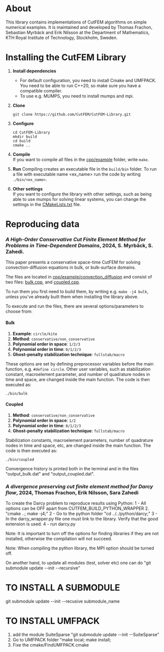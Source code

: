 # About 
This library contains implementations of CutFEM algorithms on simple numerical examples. It is maintained and developed by Thomas Frachon, Sebastian Myrbäck and Erik Nilsson at the Department of Mathematics, KTH Royal Institute of Technology, Stockholm, Sweden.


# Installing the CutFEM Library

1. **Install dependencies**
    * For default configuration, you need to install Cmake and UMFPACK. You need to be able to run C++20, so make sure you have a compatible compiler.
    * To use e.g. MUMPS, you need to install mumps and mpi.

2. **Clone**
    ```
    git clone https://github.com/CutFEM/CutFEM-Library.git
    ```
3. **Configure**
    ```
    cd CutFEM-Library
    mkdir build
    cd build
    cmake ..
    ```
4. **Compile** \
    If you want to compile all files in the [cpp/example](cpp/example) folder, write ```make```.

5. **Run**
   Compiling creates an executable file in the ```build/bin``` folder. To run a file with executable name <ex_name> run the code by writing ```./bin/<ex_name>```.

7. **Other settings** \
    If you want to configure the library with other settings, such as being able to use mumps for solving linear systems, you can change the settings in the [CMakeLists.txt](CMakeLists.txt) file.


# Reproducing data

### *A High-Order Conservative Cut Finite Element Method for Problems in Time-Dependent Domains*, 2024, S. Myrbäck, S. Zahedi.

This paper presents a conservative space-time CutFEM for solving convection-diffusion equations in bulk, or bulk-surface domains.

The files are located in [cpp/example/convection_diffusion](cpp/example/convection_diffusion/) and consist of two files: [bulk.cpp](cpp/example/convection_diffusion/bulk.cpp), and [coupled.cpp](cpp/example/convection_diffusion/coupled.cpp).

To run them you first need to build them, by writing e.g. ```make -j4 bulk```, unless you've already built them when installing the library above.

To execute and run the files, there are several options/parameters to choose from:

#### Bulk

1. **Example**: ```circle/kite```
2. **Method**: ```conservative/non_conservative```
3. **Polynomial order in space**: ```1/2/3```
4. **Polynomial order in time**: ```0/1/2/3```
5. **Ghost-penalty stabilization technique**: ```fullstab/macro```

These options are set by defining preprocessor variables before the main function, e.g. ```#define circle```. Other user variables, such as stabilization constant, macroelement parameter, and number of quadrature nodes in time and space, are changed inside the main function. The code is then executed as:

```
./bin/bulk
```


#### Coupled

1. **Method**: ```conservative/non_conservative```
2. **Polynomial order in space**: ```1/2```
3. **Polynomial order in time**: ```0/1/2/3```
4. **Ghost-penalty stabilization technique**: ```fullstab/macro```

Stabilization constants, macroelement parameters, number of quadrature nodes in time and space, etc, are changed inside the main function. The code is then executed as:

```
./bin/coupled
```
Convergence history is printed both in the terminal and in the files "output_bulk.dat" and "output_coupled.dat". 


### *A divergence preserving cut finite element method for Darcy flow*, 2024, Thomas Frachon, Erik Nilsson, Sara Zahedi
To create the Darcy problem to reproduce results using Python:
1 - All options can be OFF apart from CUTFEM_BUILD_PYTHON_WRAPPER
2. "cmake ..; make -j4;"
2 - Go to the python folder
"cd ../../python/darcy;"
3 - In the darcy_wrapper.py file one must link to the library. Verify that the good extension is used.
4 - run darcy.py


Note: It is important to turn off the options for finding libraries if they are not installed, otherwise the compilation will not succeed.

Note: When compiling the python library, the MPI option should be turned off.

On another hand, to update all modules (test, solver etc) one can do
"git submodule update --init --recursive"


# TO INSTALL A SUBMODULE
git submodule update --init --recusive submodule_name

# TO INSTALL UMFPACK
1. add the module SuiteSparse
"git submodule update --init --SuiteSparse"
2. Go to UMFPACK folder
"make local; make install;
3. Fixe the cmake/FindUMFPACK.cmake



